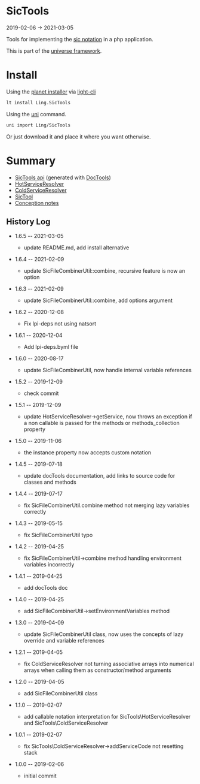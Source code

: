 SicTools
========
2019-02-06 -> 2021-03-05

Tools for implementing
the [sic notation](https://github.com/karayabin/universe-snapshot/blob/master/universe/Ling/NotationFan/sic.md) in a php
application.

This is part of the [universe framework](https://github.com/karayabin/universe-snapshot).


Install
==========
Using the [planet installer](https://github.com/lingtalfi/Light_PlanetInstaller) via [light-cli](https://github.com/lingtalfi/Light_Cli)
```bash
lt install Ling.SicTools
```

Using the [uni](https://github.com/lingtalfi/universe-naive-importer) command.

```bash
uni import Ling/SicTools
```

Or just download it and place it where you want otherwise.





Summary
=======

- [SicTools api](https://github.com/lingtalfi/SicTools/blob/master/doc/api/Ling/SicTools.md) (generated
  with [DocTools](https://github.com/lingtalfi/DocTools))
- [HotServiceResolver](https://github.com/lingtalfi/SicTools/blob/master/doc/HotServiceResolver.md)
- [ColdServiceResolver](https://github.com/lingtalfi/SicTools/blob/master/doc/ColdServiceResolver.md)
- [SicTool](https://github.com/lingtalfi/SicTools/blob/master/doc/SicTool.md)
- [Conception notes](https://github.com/lingtalfi/SicTools/blob/master/doc/pages/conception-notes.md)

History Log
------------------

- 1.6.5 -- 2021-03-05

    - update README.md, add install alternative

- 1.6.4 -- 2021-02-09

    - update SicFileCombinerUtil::combine, recursive feature is now an option
  
- 1.6.3 -- 2021-02-09

    - update SicFileCombinerUtil::combine, add options argument

- 1.6.2 -- 2020-12-08

    - Fix lpi-deps not using natsort

- 1.6.1 -- 2020-12-04

    - Add lpi-deps.byml file

- 1.6.0 -- 2020-08-17

    - update SicFileCombinerUtil, now handle internal variable references

- 1.5.2 -- 2019-12-09

    - check commit

- 1.5.1 -- 2019-12-09

    - update HotServiceResolver->getService, now throws an exception if a non callable is passed for the methods or
      methods_collection property

- 1.5.0 -- 2019-11-06

    - the instance property now accepts custom notation

- 1.4.5 -- 2019-07-18

    - update docTools documentation, add links to source code for classes and methods

- 1.4.4 -- 2019-07-17

    - fix SicFileCombinerUtil.combine method not merging lazy variables correctly

- 1.4.3 -- 2019-05-15

    - fix SicFileCombinerUtil typo

- 1.4.2 -- 2019-04-25

    - fix SicFileCombinerUtil->combine method handling environment variables incorrectly

- 1.4.1 -- 2019-04-25

    - add docTools doc

- 1.4.0 -- 2019-04-25

    - add SicFileCombinerUtil->setEnvironmentVariables method

- 1.3.0 -- 2019-04-09

    - update SicFileCombinerUtil class, now uses the concepts of lazy override and variable references

- 1.2.1 -- 2019-04-05

    - fix ColdServiceResolver not turning associative arrays into numerical arrays when calling them as
      constructor/method arguments

- 1.2.0 -- 2019-04-05

    - add SicFileCombinerUtil class

- 1.1.0 -- 2019-02-07

    - add callable notation interpretation for SicTools\HotServiceResolver and SicTools\ColdServiceResolver

- 1.0.1 -- 2019-02-07

    - fix SicTools\ColdServiceResolver->addServiceCode not resetting stack

- 1.0.0 -- 2019-02-06

    - initial commit